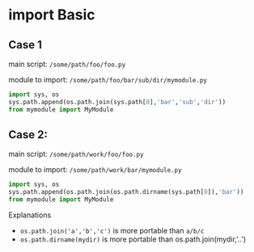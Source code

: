 # import Basic

## Case 1
main script:      `/some/path/foo/foo.py`

module to import: `/some/path/foo/bar/sub/dir/mymodule.py`

```python
import sys, os
sys.path.append(os.path.join(sys.path[0],'bar','sub','dir'))
from mymodule import MyModule
```

## Case 2:

main script:      `/some/path/work/foo/foo.py`

module to import: `/some/path/work/bar/mymodule.py`

```python
import sys, os
sys.path.append(os.path.join(os.path.dirname(sys.path[0]),'bar'))
from mymodule import MyModule
```

Explanations
- `os.path.join('a','b','c')` is more portable than `a/b/c`
- `os.path.dirname(mydir)` is more portable than os.path.join(mydir,'..')